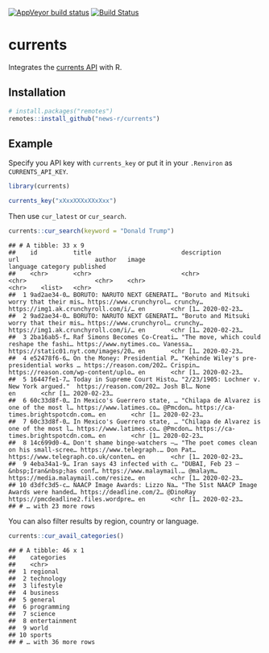 
<!-- badges: start -->

[![AppVeyor build
status](https://ci.appveyor.com/api/projects/status/github/news-r/currents?branch=master&svg=true)](https://ci.appveyor.com/project/news-r/currents)
[![Build
Status](https://travis-ci.org/news-r/currents.svg?branch=master)](https://travis-ci.org/news-r/currents)
<!-- badges: end -->

# currents

Integrates the [currents API](https://currentsapi.services/) with R.

## Installation

``` r
# install.packages("remotes")
remotes::install_github("news-r/currents")
```

## Example

Specify you API key with `currents_key` or put it in your `.Renviron` as
`CURRENTS_API_KEY`.

``` r
library(currents)

currents_key("xXxxXXXxXXxXxx")
```

Then use `cur_latest` or `cur_search`.

``` r
currents::cur_search(keyword = "Donald Trump")
```

    ## # A tibble: 33 x 9
    ##    id          title                         description                               url                     author   image                               language category published  
    ##    <chr>       <chr>                         <chr>                                     <chr>                   <chr>    <chr>                               <chr>    <list>   <chr>      
    ##  1 9ad2ae34-0… BORUTO: NARUTO NEXT GENERATI… "Boruto and Mitsuki worry that their mis… https://www.crunchyrol… crunchy… https://img1.ak.crunchyroll.com/i/… en       <chr [1… 2020-02-23…
    ##  2 9ad2ae34-0… BORUTO: NARUTO NEXT GENERATI… "Boruto and Mitsuki worry that their mis… https://www.crunchyrol… crunchy… https://img1.ak.crunchyroll.com/i/… en       <chr [1… 2020-02-23…
    ##  3 2ba16ab5-f… Raf Simons Becomes Co-Creati… "The move, which could reshape the fashi… https://www.nytimes.co… Vanessa… https://static01.nyt.com/images/20… en       <chr [1… 2020-02-23…
    ##  4 e52478f6-6… On the Money: Presidential P… "Kehinde Wiley's pre-presidential works … https://reason.com/202… Crispin… https://reason.com/wp-content/uplo… en       <chr [1… 2020-02-23…
    ##  5 16447fe1-7… Today in Supreme Court Histo… "2/23/1905: Lochner v. New York argued."  https://reason.com/202… Josh Bl… None                                en       <chr [1… 2020-02-23…
    ##  6 60c33d8f-0… In Mexico's Guerrero state, … "Chilapa de Alvarez is one of the most l… https://www.latimes.co… @Pmcdon… https://ca-times.brightspotcdn.com… en       <chr [1… 2020-02-23…
    ##  7 60c33d8f-0… In Mexico's Guerrero state, … "Chilapa de Alvarez is one of the most l… https://www.latimes.co… @Pmcdon… https://ca-times.brightspotcdn.com… en       <chr [1… 2020-02-23…
    ##  8 14c699d0-4… Don't shame binge-watchers –… "The poet comes clean on his small-scree… https://www.telegraph.… Don Pat… https://www.telegraph.co.uk/conten… en       <chr [1… 2020-02-23…
    ##  9 4eba34a1-9… Iran says 43 infected with c… "DUBAI, Feb 23 —&nbsp;Iran&nbsp;has conf… https://www.malaymail.… @malaym… https://media.malaymail.com/resize… en       <chr [1… 2020-02-23…
    ## 10 d3dfc3d5-c… NAACP Image Awards: Lizzo Na… "The 51st NAACP Image Awards were handed… https://deadline.com/2… @DinoRay https://pmcdeadline2.files.wordpre… en       <chr [1… 2020-02-23…
    ## # … with 23 more rows

You can also filter results by region, country or language.

``` r
currents::cur_avail_categories()
```

    ## # A tibble: 46 x 1
    ##    categories   
    ##    <chr>        
    ##  1 regional     
    ##  2 technology   
    ##  3 lifestyle    
    ##  4 business     
    ##  5 general      
    ##  6 programming  
    ##  7 science      
    ##  8 entertainment
    ##  9 world        
    ## 10 sports       
    ## # … with 36 more rows
